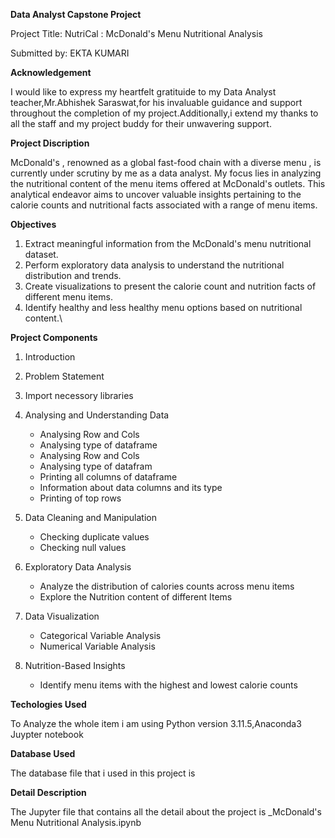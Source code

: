 **Data Analyst Capstone Project**

Project Title: NutriCal : McDonald's Menu Nutritional Analysis

Submitted by: EKTA KUMARI

**Acknowledgement**

  I would like to express my heartfelt gratituide to my Data Analyst teacher,Mr.Abhishek Saraswat,for his invaluable guidance and support throughout the completion of my project.Additionally,i extend my thanks to 
  all the staff and my project buddy for their unwavering support.
  
**Project Discription**

   McDonald's , renowned as a global fast-food chain with a diverse menu , is currently under scrutiny by me as a data analyst. My focus lies in analyzing the nutritional content of the menu items offered at 
   McDonald's outlets. This analytical endeavor aims to uncover valuable insights pertaining to the calorie counts and nutritional facts associated with a range of menu items.
   
**Objectives**

1.	Extract meaningful information from the McDonald's menu nutritional dataset.
2.	Perform exploratory data analysis to understand the nutritional distribution and trends.
3.	Create visualizations to present the calorie count and nutrition facts of different menu items.
4.	Identify healthy and less healthy menu options based on nutritional content.\
   
**Project Components**

1. Introduction
   
2. Problem Statement
   
3. Import necessory libraries
   
4. Analysing and Understanding Data
   *  Analysing Row and Cols
   *  Analysing type of dataframe
   * 	Analysing Row and Cols
   *  Analysing type of datafram
   *  Printing all columns of dataframe
   *  Information about data columns and its type
   *	Printing of top rows

5. Data Cleaning and Manipulation
   *  Checking duplicate values
   *  Checking null values

6. Exploratory Data Analysis
   *  Analyze the distribution of calories counts across menu items
   *  Explore the Nutrition content of different Items
 
7. Data Visualization
   * Categorical Variable Analysis
   * Numerical Variable Analysis
 
8. Nutrition-Based Insights
   * Identify menu items with the highest and lowest calorie counts 

**Techologies Used**

To Analyze the whole item i am using Python version 3.11.5,Anaconda3 Juypter notebook

**Database Used**

The database file that i used in this project is 

**Detail Description**

The Jupyter file that contains all the detail about the project is _McDonald's Menu Nutritional Analysis.ipynb


